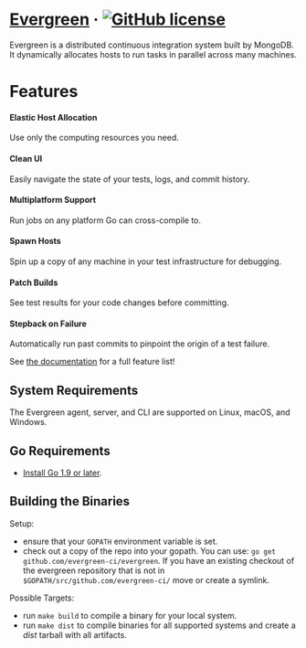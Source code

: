 # [Evergreen](https://evergreen.mongodb.com) &middot; [![GitHub license](https://img.shields.io/badge/license-Apache2.0-blue.svg)](https://github.com/evergreen-ci/evergreen/master/LICENSE)

Evergreen is a distributed continuous integration system built by MongoDB.
It dynamically allocates hosts to run tasks in parallel across many machines.

# Features

#### Elastic Host Allocation

Use only the computing resources you need.

#### Clean UI

Easily navigate the state of your tests, logs, and commit history.

#### Multiplatform Support

Run jobs on any platform Go can cross-compile to.

#### Spawn Hosts

Spin up a copy of any machine in your test infrastructure for debugging.

#### Patch Builds

See test results for your code changes before committing.

#### Stepback on Failure

Automatically run past commits to pinpoint the origin of a test failure.

See [the documentation](https://github.com/evergreen-ci/evergreen/wiki) for a full feature list!

## System Requirements

The Evergreen agent, server, and CLI are supported on Linux, macOS, and Windows.

## Go Requirements

- [Install Go 1.9 or later](https://golang.org/dl/).

## Building the Binaries

Setup:

- ensure that your `GOPATH` environment variable is set.
- check out a copy of the repo into your gopath. You can use: `go get github.com/evergreen-ci/evergreen`. If you have an existing checkout
  of the evergreen repository that is not in
  `$GOPATH/src/github.com/evergreen-ci/` move or create a symlink.

Possible Targets:

- run `make build` to compile a binary for your local
  system.
- run `make dist` to compile binaries for all supported systems
  and create a _dist_ tarball with all artifacts.
